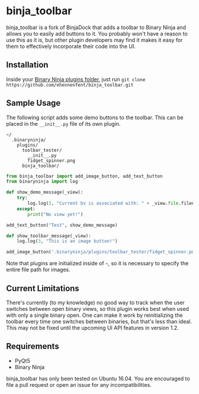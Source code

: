 
# binja_toolbar

binja_toolbar is a fork of BinjaDock that adds a toolbar to Binary Ninja and allows you to easily add buttons to it. You probably won't have a reason to use this as it is, but other plugin developers may find it makes it easy for them to effectively incorporate their code into the UI.

## Installation
Inside your [Binary Ninja plugins folder](https://github.com/Vector35/binaryninja-api/tree/master/python/examples#loading-plugins), just run `git clone https://github.com/ehennenfent/binja_toolbar.git`

## Sample Usage
The following script adds some demo buttons to the toolbar. This can be placed in the `__init__.py` file of its own plugin.
```
~/
  .binaryninja/
    plugins/
      toolbar_tester/
        __init__.py
        fidget_spinner.png
      binja_toolbar/
```

```python
from binja_toolbar import add_image_button, add_text_button
from binaryninja import log

def show_demo_message(_view):
    try:
        log.log(3, "Current bv is associated with: " + _view.file.filename)
    except:
        print("No view yet!")

add_text_button("Test", show_demo_message)

def show_toolbar_message(_view):
    log.log(3, "This is an image button!")

add_image_button('.binaryninja/plugins/toolbar_tester/fidget_spinner.png', (24,24), show_toolbar_message, tooltip="Just a demo button")
```

Note that plugins are initialized inside of `~`, so it is necessary to specify the entire file path for images.

## Current Limitations
There's currently (to my knowledge) no good way to track when the user switches between open binary views, so this plugin works best when used with only a single binary open. One can make it work by reinitializing the toolbar every time one switches between binaries, but that's less than ideal. This may not be fixed until the upcoming UI API features in version 1.2.

## Requirements
* PyQt5
* Binary Ninja

binja_toolbar has only been tested on Ubuntu 16.04. You are encouraged to file a pull request or open an issue for any incompatibilities.
